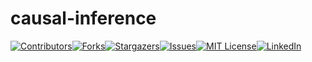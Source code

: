 # causal-inference

[![Contributors][contributors-shield]][contributors-url][![Forks][forks-shield]][forks-url][![Stargazers][stars-shield]][stars-url][![Issues][issues-shield]][issues-url][![MIT License][license-shield]][license-url][![LinkedIn][linkedin-shield]][linkedin-url]

<!-- MARKDOWN LINKS & IMAGES -->
<!-- https://www.markdownguide.org/basic-syntax/#reference-style-links -->
[contributors-shield]: https://img.shields.io/github/contributors/Hen0k/causal-inference.svg?style=for-the-badge
[contributors-url]: https://github.com/Hen0k/causal-inference/graphs/contributors
[forks-shield]: https://img.shields.io/github/forks/Hen0k/causal-inference.svg?style=for-the-badge
[forks-url]: https://github.com/Hen0k/causal-inference/network/members
[stars-shield]: https://img.shields.io/github/stars/Hen0k/causal-inference.svg?style=for-the-badge
[stars-url]: https://github.com/Hen0k/causal-inference/stargazers
[issues-shield]: https://img.shields.io/github/issues/Hen0k/causal-inference.svg?style=for-the-badge
[issues-url]: https://github.com/Hen0k/causal-inference/issues
[license-shield]: https://img.shields.io/github/license/Hen0k/causal-inference.svg?style=for-the-badge
[license-url]: https://github.com/Hen0k/causal-inference/blob/master/LICENSE.txt
[linkedin-shield]: https://img.shields.io/badge/-LinkedIn-black.svg?style=for-the-badge&logo=linkedin&colorB=555
[linkedin-url]: https://www.linkedin.com/in/henok-tilaye-b18840151/
